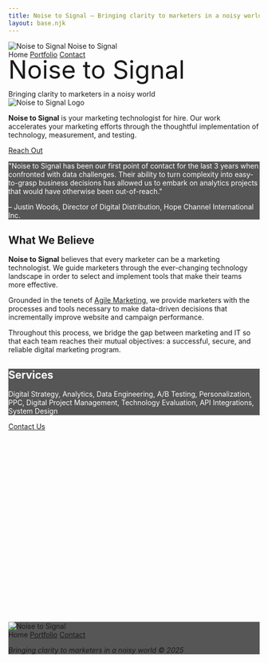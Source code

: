 ```yaml
---
title: Noise to Signal – Bringing clarity to marketers in a noisy world
layout: base.njk
---
```


<!-- Header/Navigation -->
<div class="head">
  <div class="l">
    <div class="flex items-center space-x-3 h-full py-4 pl-6">
      <img src="/img/radar-80px-dark.png" alt="Noise to Signal" class="w-8 h-8">
      <span class="text-lg font-light">Noise to Signal</span>
    </div>
  </div>
  <div class="r">
    <nav class="flex items-center justify-end h-full py-4 pr-6 space-x-8">
      <span class="current-page">Home</span>
      <a href="#">Portfolio</a>
      <a href="#contact">Contact</a>
    </nav>
  </div>
</div>

<!-- Hero Section -->
<section class="screen" style="background-image: url('/img/nasa-dishes-2048.jpg');">
  <div class="mod-fill" style="opacity: 0.2; background: linear-gradient(45deg, #7FB8FF, #E8C0ED);"></div>
  <div class="screen-mid">
    <article class="plot">
      <span style="font-size: 50px; line-height: 45px;" class="caps mod-frame text-white">Noise to Signal</span>
      <br><br>
      <span class="text-white text-lg">Bringing clarity to marketers in a noisy world</span>
    </article>
  </div>
</section>

<!-- Section 1 - Main Description -->
<section class="py-16 px-8 text-center bg-white">
  <div class="max-w-4xl mx-auto">
    <div class="mb-8">
      <img src="/img/radar-80px-dark.png" alt="Noise to Signal Logo" class="w-20 h-20 mx-auto">
    </div>
    <p class="text-lg leading-relaxed mb-8">
      <strong>Noise to Signal</strong> is your marketing technologist for hire. Our work accelerates your marketing efforts through the thoughtful implementation of technology, measurement, and testing.
    </p>
    <a href="#contact" class="inline-block bg-gray-800 text-white px-8 py-3 hover:bg-opacity-90 transition-colors">
      Reach Out
    </a>
  </div>
</section>

<!-- Section 2 - Testimonial -->
<section class="py-16 px-8 text-center" style="background-color: rgba(45, 45, 45, 0.8); color: white;">
  <div class="max-w-4xl mx-auto">
    <p class="text-lg leading-relaxed mb-4">
      "Noise to Signal has been our first point of contact for the last 3 years when confronted with data challenges. Their ability to turn complexity into easy-to-grasp business decisions has allowed us to embark on analytics projects that would have otherwise been out-of-reach."
    </p>
    <p class="text-base">
      – Justin Woods, Director of Digital Distribution, Hope Channel International Inc.
    </p>
  </div>
</section>

<!-- Section 3 - What We Believe -->
<section class="relative py-16 px-8 text-white" style="background-image: url('/img/6-twilight.jpg'); background-size: cover; background-position: center; background-repeat: no-repeat;">
  <div class="absolute inset-0 bg-black bg-opacity-60"></div>
  <div class="relative z-10 max-w-6xl mx-auto">
    <h2 class="text-3xl font-bold text-center mb-12">What We Believe</h2>
    <div class="grid md:grid-cols-3 gap-8 text-sm leading-relaxed">
      <div>
        <p>
          <strong>Noise to Signal</strong> believes that every marketer can be a marketing technologist. We guide marketers through the ever-changing technology landscape in order to select and implement tools that make their teams more effective.
        </p>
      </div>
      <div>
        <p>
          Grounded in the tenets of <a href="#" class="text-blue-300 underline">Agile Marketing</a>, we provide marketers with the processes and tools necessary to make data-driven decisions that incrementally improve website and campaign performance.
        </p>
      </div>
      <div>
        <p>
          Throughout this process, we bridge the gap between marketing and IT so that each team reaches their mutual objectives: a successful, secure, and reliable digital marketing program.
        </p>
      </div>
    </div>
  </div>
</section>

<!-- Section 4 - Services -->
<section class="py-16 px-8 text-center" style="background-color: rgba(45, 45, 45, 0.8); color: white;">
  <div class="max-w-4xl mx-auto">
    <h2 class="text-3xl font-bold mb-8">Services</h2>
    <p class="text-lg leading-relaxed">
      Digital Strategy, Analytics, Data Engineering, A/B Testing, Personalization, PPC, Digital Project Management, Technology Evaluation, API Integrations, System Design
    </p>
  </div>
</section>

<!-- Section 5 - Contact Form -->
<section id="contact" class="relative px-8" style="background-image: url('/img/nasa-dishes-2048.jpg'); background-size: cover; background-position: bottom; background-repeat: no-repeat; height: 400px;">
  <div class="absolute inset-0 bg-black bg-opacity-30"></div>
  <div class="relative z-10 h-full flex items-center justify-center">
    <a href="#" id="contact-email" class="inline-block bg-white text-gray-800 px-8 py-3 font-semibold hover:bg-gray-100 transition-colors">
      Contact Us
    </a>
    <script>
      document.addEventListener('DOMContentLoaded', function() {
        var user = 'adam';
        var domain = 'noisetosignal.co';
        var email = user + '@' + domain;
        document.getElementById('contact-email').href = 'mailto:' + email;
      });
    </script>
  </div>
</section>

<!-- Footer -->
<footer class="py-8 px-8 text-center text-white" style="background-color: rgba(45, 45, 45, 0.8);">
  <div class="max-w-4xl mx-auto">
    <div class="mb-6">
      <img src="/img/radar-80px-light.png" alt="Noise to Signal" class="w-20 h-20 mx-auto">
    </div>
    <nav class="mb-4">
      <div class="flex flex-wrap justify-center space-x-8">
        <span class="current-page">Home</span>
        <a href="#">Portfolio</a>
        <a href="#contact">Contact</a>
      </div>
    </nav>
    <p class="text-sm text-gray-400">
      <em>Bringing clarity to marketers in a noisy world © 2025</em>
    </p>
  </div>
</footer> 
